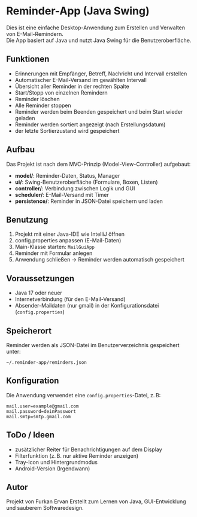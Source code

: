 # Reminder-App (Java Swing)

Dies ist eine einfache Desktop-Anwendung zum Erstellen und Verwalten von E-Mail-Remindern.  
Die App basiert auf Java und nutzt Java Swing für die Benutzeroberfläche.

## Funktionen

- Erinnerungen mit Empfänger, Betreff, Nachricht und Intervall erstellen
- Automatischer E-Mail-Versand im gewählten Intervall
- Übersicht aller Reminder in der rechten Spalte
- Start/Stopp von einzelnen Remindern
- Reminder löschen
- Alle Reminder stoppen
- Reminder werden beim Beenden gespeichert und beim Start wieder geladen
- Reminder werden sortiert angezeigt (nach Erstellungsdatum)
- der letzte Sortierzustand wird gespeichert

## Aufbau

Das Projekt ist nach dem MVC-Prinzip (Model-View-Controller) aufgebaut:

- **model/**: Reminder-Daten, Status, Manager
- **ui/**: Swing-Benutzeroberfläche (Formulare, Boxen, Listen)
- **controller/**: Verbindung zwischen Logik und GUI
- **scheduler/**: E-Mail-Versand mit Timer
- **persistence/**: Reminder in JSON-Datei speichern und laden

## Benutzung

1. Projekt mit einer Java-IDE wie IntelliJ öffnen
2. config.properties anpassen (E-Mail-Daten)
2. Main-Klasse starten: `MailGuiApp`
3. Reminder mit Formular anlegen
4. Anwendung schließen → Reminder werden automatisch gespeichert

## Voraussetzungen

- Java 17 oder neuer
- Internetverbindung (für den E-Mail-Versand)
- Absender-Maildaten (nur gmail) in der Konfigurationsdatei (`config.properties`)

## Speicherort

Reminder werden als JSON-Datei im Benutzerverzeichnis gespeichert unter:
```
~/.reminder-app/reminders.json
```

## Konfiguration

Die Anwendung verwendet eine `config.properties`-Datei, z. B:

```properties
mail.user=example@gmail.com
mail.password=deinPasswort
mail.smtp=smtp.gmail.com
```

## ToDo / Ideen
- zusätzlicher Reiter für Benachrichtigungen auf dem Display
- Filterfunktion (z. B. nur aktive Reminder anzeigen)
- Tray-Icon und Hintergrundmodus
- Android-Version (Irgendwann)

## Autor

Projekt von Furkan Ervan 
Erstellt zum Lernen von Java, GUI-Entwicklung und sauberem Softwaredesign.
